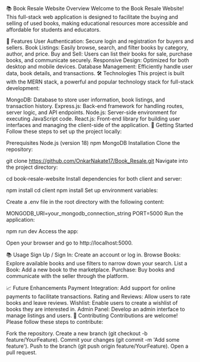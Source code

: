 📚 Book Resale Website
Overview
Welcome to the Book Resale Website! This full-stack web application is designed to facilitate the buying and selling of used books, making educational resources more accessible and affordable for students and educators.

🌟 Features
User Authentication: Secure login and registration for buyers and sellers.
Book Listings: Easily browse, search, and filter books by category, author, and price.
Buy and Sell: Users can list their books for sale, purchase books, and communicate securely.
Responsive Design: Optimized for both desktop and mobile devices.
Database Management: Efficiently handle user data, book details, and transactions.
🛠️ Technologies
This project is built with the MERN stack, a powerful and popular technology stack for full-stack development:

MongoDB: Database to store user information, book listings, and transaction history.
Express.js: Back-end framework for handling routes, server logic, and API endpoints.
Node.js: Server-side environment for executing JavaScript code.
React.js: Front-end library for building user interfaces and managing the client-side of the application.
🚀 Getting Started
Follow these steps to set up the project locally:

Prerequisites
Node.js (version 18)
npm 
MongoDB Installation
Clone the repository:

git clone https://github.com/OnkarNakate17/Book_Resale.git
Navigate into the project directory:

cd book-resale-website
Install dependencies for both client and server:

npm install
cd client
npm install
Set up environment variables:

Create a .env file in the root directory with the following content:

MONGODB_URI=your_mongodb_connection_string
PORT=5000
Run the application:

npm run dev
Access the app:

Open your browser and go to http://localhost:5000.

📚 Usage
Sign Up / Sign In: Create an account or log in.
Browse Books: Explore available books and use filters to narrow down your search.
List a Book: Add a new book to the marketplace.
Purchase: Buy books and communicate with the seller through the platform.


📈 Future Enhancements
Payment Integration: Add support for online payments to facilitate transactions.
Rating and Reviews: Allow users to rate books and leave reviews.
Wishlist: Enable users to create a wishlist of books they are interested in.
Admin Panel: Develop an admin interface to manage listings and users.
🤝 Contributing
Contributions are welcome! Please follow these steps to contribute:

Fork the repository.
Create a new branch (git checkout -b feature/YourFeature).
Commit your changes (git commit -m 'Add some feature').
Push to the branch (git push origin feature/YourFeature).
Open a pull request.
